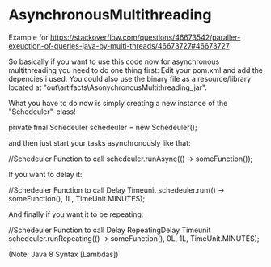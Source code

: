 # AsynchronousMultithreading
Example for https://stackoverflow.com/questions/46673542/paraller-exeuction-of-queries-java-by-multi-threads/46673727#46673727

So basically if you want to use this code now for asynchronous multithreading you need to do one thing first:
Edit your pom.xml and add the depencies i used. You could also use the binary file as a resource/library located at 
"out\artifacts\AsonychronousMultithreading_jar".

What you have to do now is simply creating a new instance of the "Schedeuler"-class!

private final Schedeuler schedeuler = new Schedeuler();

and then just start your tasks asynchronously like that:


  //Schedeuler             Function to call 
  schedeuler.runAsync(() -> someFunction());


If you want to delay it:

  //Schedeuler             Function to call    Delay Timeunit
  schedeuler.run(() -> someFunction(), 1L, TimeUnit.MINUTES);


And finally if you want it to be repeating:


  //Schedeuler             Function to call    Delay RepeatingDelay Timeunit
  schedeuler.runRepeating(() -> someFunction(), 0L, 1L, TimeUnit.MINUTES);


(Note: Java 8 Syntax [Lambdas])
